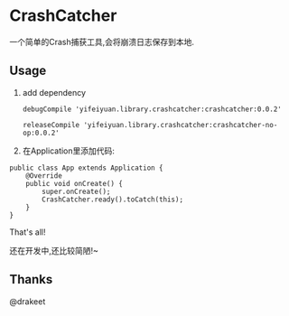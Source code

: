 # CrashCatcher


一个简单的Crash捕获工具,会将崩溃日志保存到本地.


## Usage

1. add dependency

    `debugCompile 'yifeiyuan.library.crashcatcher:crashcatcher:0.0.2'`   
    
    `releaseCompile 'yifeiyuan.library.crashcatcher:crashcatcher-no-op:0.0.2'`
    
2. 在Application里添加代码:

```
public class App extends Application {
    @Override
    public void onCreate() {
        super.onCreate();
        CrashCatcher.ready().toCatch(this);
    }
}
```

That's all!

还在开发中,还比较简陋!~

## Thanks
@drakeet 

